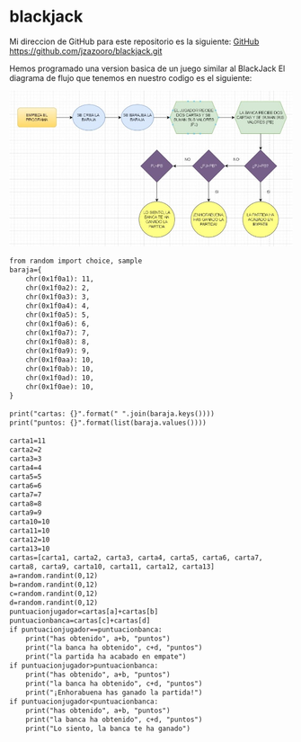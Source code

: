 # blackjack

Mi direccion de GitHub para este repositorio es la siguiente: [GitHub](https://github.com/jzazooro/blackjack.git)
https://github.com/jzazooro/blackjack.git

Hemos programado una version basica de un juego similar al BlackJack
El diagrama de flujo que tenemos en nuestro codigo es el siguiente:

![diagrama de flujo BlackJack](https://github.com/jzazooro/blackjack/blob/main/DIAGRAMADEFLUJO.jpg)

```import random
from random import choice, sample
baraja={
    chr(0x1f0a1): 11,
    chr(0x1f0a2): 2,
    chr(0x1f0a3): 3,
    chr(0x1f0a4): 4,
    chr(0x1f0a5): 5,
    chr(0x1f0a6): 6,
    chr(0x1f0a7): 7,
    chr(0x1f0a8): 8,
    chr(0x1f0a9): 9,
    chr(0x1f0aa): 10,
    chr(0x1f0ab): 10,
    chr(0x1f0ad): 10,
    chr(0x1f0ae): 10,
}

print("cartas: {}".format(" ".join(baraja.keys())))
print("puntos: {}".format(list(baraja.values())))

carta1=11
carta2=2
carta3=3
carta4=4
carta5=5
carta6=6
carta7=7
carta8=8
carta9=9
carta10=10
carta11=10
carta12=10
carta13=10
cartas=[carta1, carta2, carta3, carta4, carta5, carta6, carta7, carta8, carta9, carta10, carta11, carta12, carta13]
a=random.randint(0,12)
b=random.randint(0,12)
c=random.randint(0,12)
d=random.randint(0,12)
puntuacionjugador=cartas[a]+cartas[b]
puntuacionbanca=cartas[c]+cartas[d]
if puntuacionjugador==puntuacionbanca:
    print("has obtenido", a+b, "puntos")
    print("la banca ha obtenido", c+d, "puntos")
    print("la partida ha acabado en empate")
if puntuacionjugador>puntuacionbanca:
    print("has obtenido", a+b, "puntos")
    print("la banca ha obtenido", c+d, "puntos")
    print("¡Enhorabuena has ganado la partida!")
if puntuacionjugador<puntuacionbanca:
    print("has obtenido", a+b, "puntos")
    print("la banca ha obtenido", c+d, "puntos")
    print("Lo siento, la banca te ha ganado")

